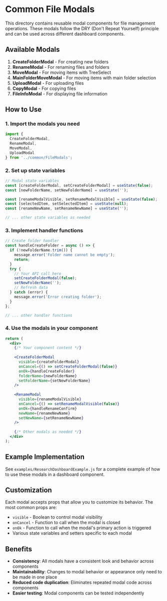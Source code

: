 # Common File Modals

This directory contains reusable modal components for file management operations. These modals follow the DRY (Don't Repeat Yourself) principle and can be used across different dashboard components.

## Available Modals

1. **CreateFolderModal** - For creating new folders
2. **RenameModal** - For renaming files and folders
3. **MoveModal** - For moving items with TreeSelect
4. **MainFolderMoveModal** - For moving items with main folder selection
5. **UploadModal** - For uploading files
6. **CopyModal** - For copying files
7. **FileInfoModal** - For displaying file information

## How to Use

### 1. Import the modals you need

```jsx
import { 
  CreateFolderModal, 
  RenameModal, 
  MoveModal, 
  UploadModal 
} from '../common/FileModals';
```

### 2. Set up state variables

```jsx
// Modal state variables
const [createFolderModal, setCreateFolderModal] = useState(false);
const [newFolderName, setNewFolderName] = useState('');

const [renameModalVisible, setRenameModalVisible] = useState(false);
const [selectedItem, setSelectedItem] = useState(null);
const [renameNewName, setRenameNewName] = useState('');

// ... other state variables as needed
```

### 3. Implement handler functions

```jsx
// Create folder handler
const handleCreateFolder = async () => {
  if (!newFolderName.trim()) {
    message.error('Folder name cannot be empty');
    return;
  }
  try {
    // Your API call here
    setCreateFolderModal(false);
    setNewFolderName('');
    // Refresh data
  } catch (error) {
    message.error('Error creating folder');
  }
};

// ... other handler functions
```

### 4. Use the modals in your component

```jsx
return (
  <div>
    {/* Your component content */}
    
    <CreateFolderModal
      visible={createFolderModal}
      onCancel={() => setCreateFolderModal(false)}
      onOk={handleCreateFolder}
      folderName={newFolderName}
      setFolderName={setNewFolderName}
    />
    
    <RenameModal
      visible={renameModalVisible}
      onCancel={() => setRenameModalVisible(false)}
      onOk={handleRenameConfirm}
      newName={renameNewName}
      setNewName={setRenameNewName}
    />
    
    {/* Other modals as needed */}
  </div>
);
```

## Example Implementation

See `examples/ResearchDashboardExample.js` for a complete example of how to use these modals in a dashboard component.

## Customization

Each modal accepts props that allow you to customize its behavior. The most common props are:

- `visible` - Boolean to control modal visibility
- `onCancel` - Function to call when the modal is closed
- `onOk` - Function to call when the modal's primary action is triggered
- Various state variables and setters specific to each modal

## Benefits

- **Consistency**: All modals have a consistent look and behavior across components
- **Maintainability**: Changes to modal behavior or appearance only need to be made in one place
- **Reduced code duplication**: Eliminates repeated modal code across components
- **Easier testing**: Modal components can be tested independently
